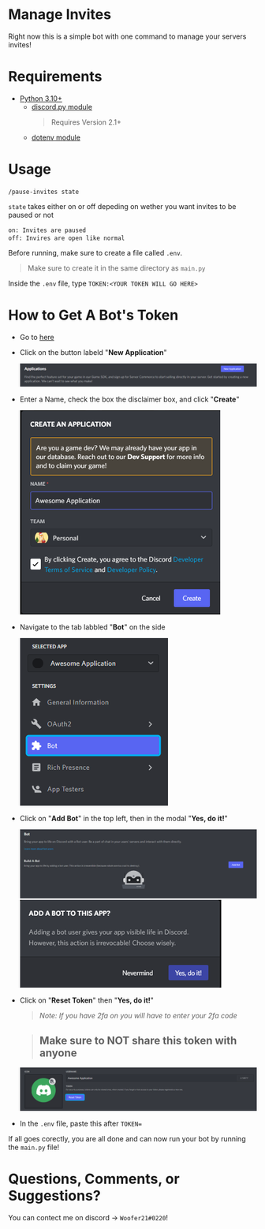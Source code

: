 # Manage Invites
Right now this is a simple bot with one command to manage your servers invites!

# Requirements
- [Python 3.10+](https://www.python.org/downloads/)
    - [discord.py module](https://pypi.org/project/discord.py/)
        > Requires Version 2.1+
    - [dotenv module](https://pypi.org/project/python-dotenv/)

# Usage
`/pause-invites state`

`state` takes either on or off depeding on wether you want invites to be paused or not
    
    on: Invites are paused
    off: Invires are open like normal

Before running, make sure to create a file called `.env`.
> Make sure to create it in the same directory as `main.py`

Inside the `.env` file, type `TOKEN:<YOUR TOKEN WILL GO HERE>`

# How to Get A Bot's Token
- Go to [here](https://discord.com/developers/applications)
- Click on the button labeld "**New Application**" 

    ![make new applicaiton](images/newApp.png)

- Enter a Name, check the box the disclaimer box, and click "**Create**" 

    ![give it a name and create it](images/name.png)

- Navigate to the tab labbled "**Bot**" on the side 

    ![navigate to bot page](images/botTab.png)

- Click on "**Add Bot**" in the top left, then in the modal "**Yes, do it!**"

    ![add bot button](images/addBot.png)
    ![yes, do it button](images/yes.png)

- Click on "**Reset Token**" then "**Yes, do it!**"
    > *Note: If you have 2fa on you will have to enter your 2fa code*
    
    > ## Make sure to **NOT** share this token with **anyone**

    ![reset token button](images/reset.png)

- In the `.env` file, paste this after `TOKEN=`

If all goes corectly, you are all done and can now run your bot by running the `main.py` file!

# Questions, Comments, or Suggestions?
You can contect me on discord -> `Woofer21#0220`!
